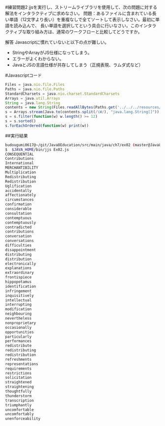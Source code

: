#練習問題2
jjsを実行し、ストリームライブラリを使用して、次の問題に対する解法をインタラクティブに求めなさい。
問題：あるファイルに含まれている長い単語（12文字より長い）を重複なしで全てソートして表示しなさい。最初に単語を読み込んで、
長い単語を選択してという具合に行いなさい。このインタラクティブな取り組み方は、通常のワークフローと比較してどうですか。

解答
Javascriptに慣れていないと以下の点が難しい。

- StringやArrayがJS仕様になってしまう。
- エラーがよくわからない。
- JavaとJSの言語仕様が共存してしまう（正規表現、ラムダ式など）


#Javascriptコード

```js
Files = java.nio.file.Files
Paths = java.nio.file.Paths
StandardCharsets = java.nio.charset.StandardCharsets
Arrays = java.util.Arrays
String = java.lang.String
contents = new String(Files.readAllBytes(Paths.get('../../../resources/ch2/alice.txt')), StandardCharsets.UTF_8)
s = Arrays.stream(Java.to(contents.split(/\W/), "java.lang.String[]")).distinct()
s = s.filter(function(w) w.length() >= 12)
s = s.sorted()
s.forEachOrdered(function(w) print(w))
```


##実行結果

```sh
budougumi0617@~/git/Java8Education/src/main/java/ch7/ex02 (master@Java8Education)
$  $JAVA_HOME/bin/jjs Ex02.js
CONSEQUENTIAL
Contributions
International
MERCHANTIBILITY
Multiplication
Redistributing
Redistribution
Uglification
accidentally
affectionately
circumstances
confirmation
considerable
consultation
contemptuous
contemptuously
contradicted
contributions
conversation
conversations
difficulties
disappointment
distributing
distribution
electronically
explanations
extraordinary
frontispiece
hippopotamus
identification
infringement
inquisitively
intellectual
interrupting
modification
neighbouring
nevertheless
nonproprietary
occasionally
opportunities
particularly
performances
redistribute
redistributing
redistribution
refreshments
representations
requirements
restrictions
solicitation
straightened
straightening
thoughtfully
thunderstorm
transcription
triumphantly
uncomfortable
uncomfortably
unenforceability
```

